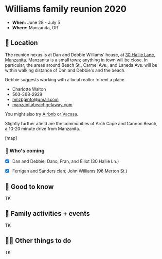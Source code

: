 



# Williams family reunion 2020

- **When:** June 28 - July 5
- **Where:** Manzanita, OR


## 📍 Location

The reunion nexus is at Dan and Debbie Williams' house, at [30 Hallie Lane, Manzanita](https://goo.gl/maps/EYK9GneynYkbYz5w9). Manzanita is a small town; anything in town will be close. In particular, the areas around Beach St., Carmel Ave., and Laneda Ave. will be within walking distance of Dan and Debbie's and the beach.

Debbie suggests working with a local realtor to rent a place.

- Charlotte Walton
- 503-368-2929
- mnzbginfo@gmail.com
- [manzanitabeachgetaway.com](http://manzanitabeachgetaway.com)

You might also try [Airbnb](https://www.airbnb.com/s/Manzanita--OR) or [Vacasa](https://www.vacasa.com/usa/Oregon/Manzanita/).

Slightly further afield are the communities of Arch Cape and Cannon Beach, a 10-20 minute drive from Manzanita.

[map]

### 🙋 Who's coming

- [x] Dan and Debbie; Dano, Fran, and Elliot (30 Hallie Ln.)
- [x] Ferrigan and Sanders clan; John Williams (96 Merton St.)


## 🤔 Good to know

TK

## 🎉 Family activities + events

TK

## 🏄‍♀️ Other things to do

TK





